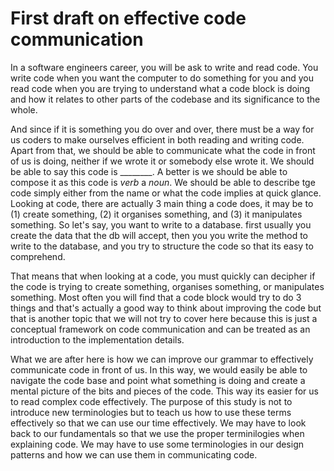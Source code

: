 # First draft on effective code communication

In a software engineers career, you will be ask to write and read code. You write code when you want the computer to do something for you and you read code when you are trying to understand what a code block is doing and how it relates to other parts of the codebase and its significance to the whole.

And since if it is something you do over and over, there must be a way for us coders to make ourselves efficient in both reading and writing code. Apart from that, we should be able to communicate what the code in front of us is doing, neither if we wrote it or somebody else wrote it. We should be able to say this code is ________. A better  is we should be able to compose it as this code is _verb_ a _noun_. We should be able to describe tge code simply either from the name or what the code implies at quick glance. Looking at code, there are actually 3 main thing a code does, it may be to (1) create something, (2) it organises something, and (3) it manipulates something. So let's say, you want to write to a database. first usually you create the data that the db will accept, then you you write the method to write to the database, and you try to structure the code so that its easy to comprehend.

That means that when looking at a code, you must quickly can decipher if the code is trying to create something, organises something, or manipulates something. Most often you will find that a code block would try to do 3 things and that's actually a good way to think about improving the code but that is another topic that we will not try to cover here because this is just a conceptual framework on code communication and can be treated as an introduction to the implementation details. 

What we are after here is how we can improve our grammar to effectively communicate code in front of us. In this way, we would easily be able to navigate the code base and point what something is doing and create a mental picture of the bits and pieces of the code. This way its easier for us to read complex code effectively. The purpose of this study is not to introduce new terminologies but to teach us how to use these terms effectively so that we can use our time effectively. We may have to look back to our fundamentals so that we use the proper terminilogies when explaining code. We may have to use some terminologies in our design patterns and how we can use them in communicating code.